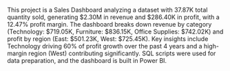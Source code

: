 This project is a Sales Dashboard analyzing a dataset with 37.87K total quantity sold, generating $2.30M in revenue and $286.40K in profit, with a 12.47% profit margin. The dashboard breaks down revenue by category (Technology: $719.05K, Furniture: $836.15K, Office Supplies: $742.02K) and profit by region (East: $501.23K, West: $725.45K). Key insights include Technology driving 60% of profit growth over the past 4 years and a high-margin region (West) contributing significantly. SQL scripts were used for data preparation, and the dashboard is built in Power BI.
